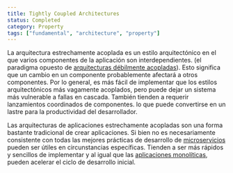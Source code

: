 ```yaml
---
title: Tightly Coupled Architectures
status: Completed
category: Property
tags: ["fundamental", "architecture", "property"]
---
```


La arquitectura estrechamente acoplada es un estilo arquitectónico en el que varios componentes de la aplicación son interdependientes.
(el paradigma opuesto de [arquitecturas débilmente acopladas](/es/loosely-coupled-architecture/)).
Esto significa que un cambio en un componente probablemente afectará a otros componentes.
Por lo general, es más fácil de implementar que los estilos arquitectónicos más vagamente acoplados,
pero puede dejar un sistema más vulnerable a fallas en cascada.
También tienden a requerir lanzamientos coordinados de componentes.
lo que puede convertirse en un lastre para la productividad del desarrollador.

Las arquitecturas de aplicaciones estrechamente acopladas son una forma bastante tradicional de crear aplicaciones.
Si bien no es necesariamente consistente con todas las mejores prácticas de desarrollo de [microservicios](/microservicios/)
pueden ser útiles en circunstancias específicas.
Tienden a ser más rápidos y sencillos de implementar y
al igual que las [aplicaciones monolíticas](/monolithic-apps/), pueden acelerar el ciclo de desarrollo inicial.
